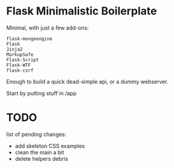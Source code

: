 
# Flask Minimalistic Boilerplate

Minimal, with just a few add-ons: 

    flask-mongoengine
    Flask
    Jinja2
    MarkupSafe
    Flask-Script
    Flask-WTF
    flask-csrf

Enough to build a quick dead-simple api, or a dummy webserver.

Start by putting stuff in /app

# TODO

list of pending changes:

- add skeleton CSS examples
- clean the main a bit
- delete helpers debris
